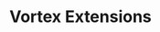 ---
layout: default
title: Vortex Extensions
description: Extensions for use with Vortex Mod Manager
nav_order: 1
parent: Tools
grand_parent: Modding
permalink: /modding/tools/vortex-extensions
---